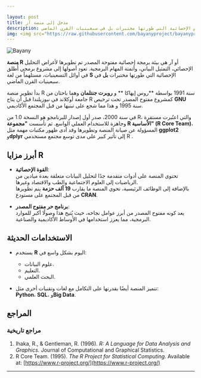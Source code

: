 ```yaml
---

layout: post
title: مدخل إلى منصة آر
description: منصة آر هي بيئة برمجة إحصائية مفتوحة المصدر تم تطويرها لأغراض التحليل الإحصائي، التمثيل البياني، وأتمتة المهام البرمجية. تعود أصولها إلى مشروع برمجي أُطلق في أوائل التسعينيات، مستلهما من لغة آس الإحصائية التي طورتها مختبرات بل في سبعينيات القرن الماضي
img: <img src="https://raw.githubusercontent.com/bayanyproject/bayanyproject.github.io/refs/heads/main/images/R_logo.png" width='100' height= auto/>
---
```

![Bayany](/images/logo_R.png "R software")

**منصة R** أو آر هي بيئة برمجة إحصائية مفتوحة المصدر تم تطويرها لأغراض التحليل الإحصائي، التمثيل البياني، وأتمتة المهام البرمجية. تعود أصولها إلى مشروع برمجي أُطلق في أوائل التسعينيات، مستلهماً من لغة **S** الإحصائية التي طورتها مختبرات **بل** في سبعينيات القرن الماضي.


بدأ تطوير منصة R سنة 1991 بواسطة **روس إيهاكا ** و **روبرت جنتلمان** وهما باحثان من جامعة أوكلاند في نيوزيلندا قبل أن يتاح R كمشروع مفتوح المصدر تحت ترخيص **GNU** سنة 1995 و هذا مما شجع على تبنيها من قبل المجتمع الأكاديمي.

في سنة 2000، صدر أول إصدار للبرنامجو هو النسخة 1.0 من R، والتي اعتُبرت مستقرة وجاهزة للاستخدام العملي الواسع. ثم تأسست **"مجموعة R الأساسية" (R Core Team)**، المسؤولة عن صيانة المنصة وتطويرها وقد أدى ظهور مكتبات مهمة مثل **ggplot2** و**dplyr** إلى تأثير كبير على مدى توسع مجتمع مستخدمي R .

## أبرز مزايا R

- **القوة الإحصائية**:  
  تحتوي المنصة على أدوات متقدمة جدًا لتحليل البيانات متعلقة بعدة ميادين من الرياضيات إلى العلوم الاجتماعية والطب والاقتصاد وغيرها.  
  بالإضافة إلى الوظائف الرئيسية، تحوي المنصة ما يقارب **19 ألف حزمة** يتم تطويرها من قبل المجتمع على مستودع **CRAN**.

- **برنامج حر مفتوح المصدر**:  
  يعد كونه مفتوح المصدر من أبرز عوامل نجاحه، حيث يُتيح هذا وصولًا أكبر للموارد البرمجية، مما يعزز استخدامها في الأوساط الأكاديمية والصناعية.

## الاستخدامات الحديثة

- يستخدم **R** اليوم بشكل واسع في:  
  - علوم البيانات.  
  - التعليم.  
  - البحث العلمي.  

- تتميز المنصة أيضًا بقدرتها على التكامل مع لغات وتقنيات أخرى مثل:  
  **Python**، **SQL**، و**Big Data**.
  
  
## المراجع

### مراجع تاريخية
1. Ihaka, R., & Gentleman, R. (1996). *R: A Language for Data Analysis and Graphics.* Journal of Computational and Graphical Statistics.  
2. R Core Team. (1995). *The R Project for Statistical Computing.* Available at: [https://www.r-project.org/](https://www.r-project.org/)


---
